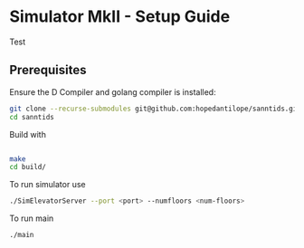 # Simulator MkII - Setup Guide
Test
## Prerequisites

Ensure the D Compiler and golang compiler is installed:

```bash
git clone --recurse-submodules git@github.com:hopedantilope/sanntids.git
cd sanntids
```

Build with
```bash

make
cd build/
```

To run simulator use 

```bash
./SimElevatorServer --port <port> --numfloors <num-floors>
```
To run main 
```bash
./main
```
